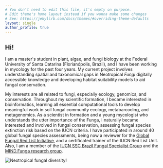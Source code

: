```yaml
---
# You don't need to edit this file, it's empty on purpose.
# Edit theme's home layout instead if you wanna make some changes
# See: https://jekyllrb.com/docs/themes/#overriding-theme-defaults
layout: single
author_profile: true
---
```


## Hi!
I am a master's student in plant, algae, and fungi biology at the Federal University of Santa Catarina (Florianópolis, Brazil), and I have been working in mycology for the past four years. My current project involves understanding spatial and taxonomical gaps in Neotropical *Fungi* digitally accessible knowledge and developing habitat suitability models to aid fungal conservation.

My interests are all related to fungi, especially ecology, genomics, and conservation. Throughout my scientific formation, I
became interested in bioinformatics, learning all essential computational tools to develop meaningful work in soil fungal
community ecology, metabarcoding, and metagenomics. As a scientist in formation and a young mycologist who understands the utter
importance of the Funga, I naturally became interested and involved in fungal conservation, assessing fungal species extinction
risk based on the IUCN criteria. I have participated in around 40 global fungal species assessments, being now a reviewer for the
[Global Fungal Red List Initiative](https://redlist.info/en/iucn/welcome), and a certificated trainer of the IUCN Red List Unit. Also, I am a member of the [IUCN SSC Brazil Fungal Specialist Group](https://www.iucnbrazfun.com/) and the [MIND.Funga research group](https://mindfunga.ufsc.br/?lang=en).


![Neotropical fungal diversity!](/assets/images/about_footer.png)
